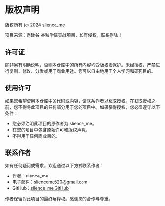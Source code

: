# 版权声明

版权所有 (c) 2024 slience_me

项目来源：尚硅谷 谷粒学院实战项目，如有侵权，联系删除！

## 许可证

除非另有明确说明，否则本仓库中的所有内容均受版权法保护。未经授权，严禁进行复制、修改、分发或用于商业用途。您可以自由地用于个人学习和研究目的。

## 使用许可

如果您希望使用本仓库中的代码或内容，请联系作者以获取授权。在获取授权之前，您不得将此项目的任何部分用于您的项目中。如果获得授权，您必须遵守以下条件：

- 您必须注明此项目的原作者为 slience_me。
- 在您的项目中包含原始许可和版权声明。
- 不得用于任何商业目的。

## 联系作者

如有任何疑问或需求，欢迎通过以下方式联系作者：

- 作者：slience_me
- 电子邮件：[slienceme520@gmail.com](mailto:slienceme520@gmail.com)
- GitHub：[slience_me GitHub](https://github.com/slience_me)

作者保留对此项目的最终解释权。感谢您的合作与尊重。
